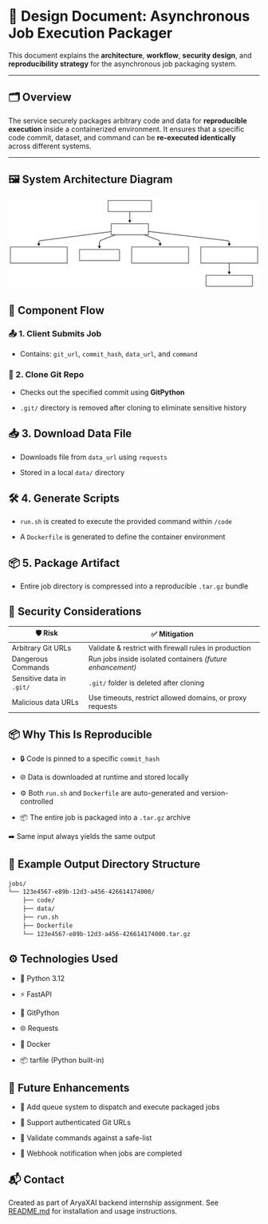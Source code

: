 # 🧠 Design Document: Asynchronous Job Execution Packager

This document explains the **architecture**, **workflow**, **security design**, and **reproducibility strategy** for the asynchronous job packaging system.

---

## 🗂️ Overview

The service securely packages arbitrary code and data for **reproducible execution** inside a containerized environment. It ensures that a specific code commit, dataset, and command can be **re-executed identically** across different systems.

---

## 🖼️ System Architecture Diagram

![Architecture Diagram](flowchart.svg)

## 🔁 Component Flow

### 📤 1. Client Submits Job

- Contains: `git_url`, `commit_hash`, `data_url`, and `command`

### 🧬 2. Clone Git Repo

- Checks out the specified commit using **GitPython**

- `.git/` directory is removed after cloning to eliminate sensitive history

## 📥 3. Download Data File

- Downloads file from `data_url` using `requests`

- Stored in a local `data/` directory

## 🛠️ 4. Generate Scripts

- `run.sh` is created to execute the provided command within `/code`

- A `Dockerfile` is generated to define the container environment

## 📦 5. Package Artifact

- Entire job directory is compressed into a reproducible `.tar.gz` bundle

## 🔐 Security Considerations

| 🛡️ **Risk**               | ✅ **Mitigation**                                          |
| ------------------------- | ---------------------------------------------------------- |
| Arbitrary Git URLs        | Validate & restrict with firewall rules in production      |
| Dangerous Commands        | Run jobs inside isolated containers _(future enhancement)_ |
| Sensitive data in `.git/` | `.git/` folder is deleted after cloning                    |
| Malicious data URLs       | Use timeouts, restrict allowed domains, or proxy requests  |

## 📦 Why This Is Reproducible

- 🔒 Code is pinned to a specific `commit_hash`

- 🌐 Data is downloaded at runtime and stored locally

- ⚙️ Both `run.sh` and `Dockerfile` are auto-generated and version-controlled

- 📦 The entire job is packaged into a `.tar.gz` archive

➡️ Same input always yields the same output

## 🧪 Example Output Directory Structure

```bash
jobs/
└── 123e4567-e89b-12d3-a456-426614174000/
    ├── code/
    ├── data/
    ├── run.sh
    ├── Dockerfile
    └── 123e4567-e89b-12d3-a456-426614174000.tar.gz
```

## ⚙️ Technologies Used

- 🐍 Python 3.12

- ⚡ FastAPI

- 🧬 GitPython

- 🌐 Requests

- 🐳 Docker

- 📦 tarfile (Python built-in)

## 📌 Future Enhancements

- 🧵 Add queue system to dispatch and execute packaged jobs

- 🔐 Support authenticated Git URLs

- 🧰 Validate commands against a safe-list

- 📢 Webhook notification when jobs are completed

## 📬 Contact

Created as part of AryaXAI backend internship assignment.
See [README.md](./README.md) for installation and usage instructions.
